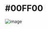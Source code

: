 # #00FF00

![image](https://github.com/pr0xy0wlz/00FF00/assets/129412198/724976fd-7398-46cd-b5cc-7a2c87a1ae28)
